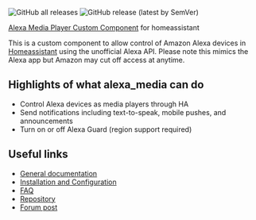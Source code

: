 ![GitHub all releases](https://img.shields.io/github/downloads/alandtse/alexa_media_player/total)
![GitHub release (latest by SemVer)](https://img.shields.io/github/downloads/alandtse/alexa_media_player/latest/total)

[Alexa Media Player Custom Component](https://github.com/alandtse/alexa_media_player) for homeassistant

This is a custom component to allow control of Amazon Alexa devices in [Homeassistant](https://home-assistant.io) using the unofficial Alexa API. Please note this mimics the Alexa app but Amazon may cut off access at anytime.

## Highlights of what alexa_media can do

- Control Alexa devices as media players through HA
- Send notifications including text-to-speak, mobile pushes, and announcements
- Turn on or off Alexa Guard (region support required)

## Useful links

- [General documentation](https://github.com/alandtse/alexa_media_player/wiki)
- [Installation and Configuration](https://github.com/alandtse/alexa_media_player/wiki/Configuration)
- [FAQ](https://github.com/alandtse/alexa_media_player/wiki/FAQ)
- [Repository](https://github.com/alandtse/alexa_media_player)
- [Forum post](https://community.home-assistant.io/t/echo-devices-alexa-as-media-player-testers-needed/58639)
